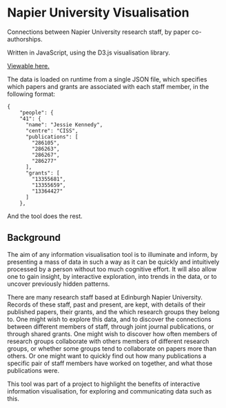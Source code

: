 # Napier University Visualisation

Connections between Napier University research staff, by paper co-authorships.

Written in JavaScript, using the D3.js visualisation library.

[Viewable here.](https://apmeehan.github.io/napier-visualisation/)

The data is loaded on runtime from a single JSON file, which specifies which
papers and grants are associated with each staff member, in the following format:
~~~~
{
	"people": {
    "41": {
      "name": "Jessie Kennedy",
      "centre": "CISS",
      "publications": [
        "286105",
        "286263",
        "286267",
        "286277"
      ],
      "grants": [
        "13355681",
        "13355659",
        "13364427"
      ]
    },
~~~~
And the tool does the rest.

## Background

The aim of any information visualisation tool is to illuminate and inform, by presenting a mass of data in such a way as it can be quickly and intuitively processed by a person without too much cognitive effort. It will also allow one to gain insight, by interactive exploration, into trends in the data, or to uncover previously hidden patterns.

There are many research staff based at Edinburgh Napier University. Records of these staff, past and present, are kept, with details of their published papers, their grants, and the which research groups they belong to. One might wish to explore this data, and to discover the connections between different members of staff, through joint journal publications, or through shared grants. One might wish to discover how often members of research groups collaborate with others members of different research groups, or whether some groups tend to collaborate on papers more than others. Or one might want to quickly find out how many publications a specific pair of staff members have worked on together, and what those publications were.

This tool was part of a project to highlight the benefits of interactive information visualisation, for exploring and communicating data such as this.

